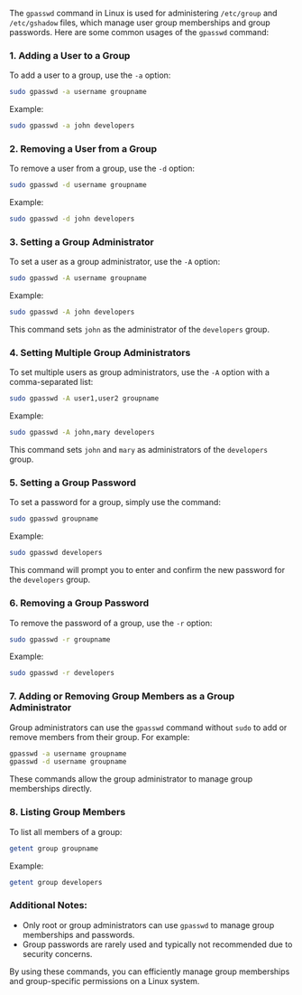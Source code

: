 The `gpasswd` command in Linux is used for administering `/etc/group` and `/etc/gshadow` files, which manage user group memberships and group passwords. Here are some common usages of the `gpasswd` command:

### 1. Adding a User to a Group
To add a user to a group, use the `-a` option:
```bash
sudo gpasswd -a username groupname
```
Example:
```bash
sudo gpasswd -a john developers
```

### 2. Removing a User from a Group
To remove a user from a group, use the `-d` option:
```bash
sudo gpasswd -d username groupname
```
Example:
```bash
sudo gpasswd -d john developers
```

### 3. Setting a Group Administrator
To set a user as a group administrator, use the `-A` option:
```bash
sudo gpasswd -A username groupname
```
Example:
```bash
sudo gpasswd -A john developers
```
This command sets `john` as the administrator of the `developers` group.

### 4. Setting Multiple Group Administrators
To set multiple users as group administrators, use the `-A` option with a comma-separated list:
```bash
sudo gpasswd -A user1,user2 groupname
```
Example:
```bash
sudo gpasswd -A john,mary developers
```
This command sets `john` and `mary` as administrators of the `developers` group.

### 5. Setting a Group Password
To set a password for a group, simply use the command:
```bash
sudo gpasswd groupname
```
Example:
```bash
sudo gpasswd developers
```
This command will prompt you to enter and confirm the new password for the `developers` group.

### 6. Removing a Group Password
To remove the password of a group, use the `-r` option:
```bash
sudo gpasswd -r groupname
```
Example:
```bash
sudo gpasswd -r developers
```

### 7. Adding or Removing Group Members as a Group Administrator
Group administrators can use the `gpasswd` command without `sudo` to add or remove members from their group. For example:
```bash
gpasswd -a username groupname
gpasswd -d username groupname
```
These commands allow the group administrator to manage group memberships directly.

### 8. Listing Group Members
To list all members of a group:
```bash
getent group groupname
```
Example:
```bash
getent group developers
```

### Additional Notes:
- Only root or group administrators can use `gpasswd` to manage group memberships and passwords.
- Group passwords are rarely used and typically not recommended due to security concerns.

By using these commands, you can efficiently manage group memberships and group-specific permissions on a Linux system.
